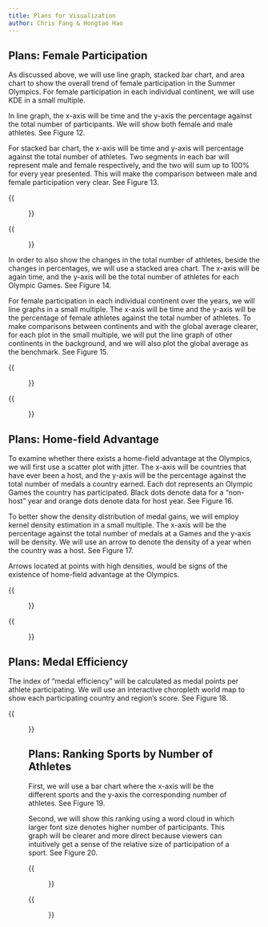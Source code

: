 ```yaml
---
title: Plans for Visualization
author: Chris Fang & Hongtao Hao
---
```

## Plans: Female Participation
As discussed above, we will use line graph, stacked bar chart, and area chart to show the overall trend of female participation in the Summer Olympics. For female participation in each individual continent, we will use KDE in a small multiple. 

In line graph, the x-axis will be time and the y-axis the percentage against the total number of participants. We will show both female and male athletes. See Figure 12.

For stacked bar chart, the x-axis will be time and y-axis will percentage against the total number of athletes. Two segments in each bar will represent male and female respectively, and the two will sum up to 100\% for every year presented. This will make the comparison between male and female participation very clear. See Figure 13.

<div class="wide">

<div class="left">

{{<figure src="/pics/1.png" caption="Figure 12: Line graph for female participation">}}

</div>
<div class="right">

{{<figure src="/pics/2.png" caption="Figure 13: Stacked bar chart for female participation">}}
</div>

</div>

In order to also show the changes in the total number of athletes, beside the changes in percentages, we will use a stacked area chart. The x-axis will be again time, and the y-axis will be the total number of athletes for each Olympic Games. See Figure 14.

For female participation in each individual continent over the years, we will line graphs in a small multiple. The x-axis will be time and the y-axis will be the percentage of female athletes against the total number of athletes. To make comparisons between continents and with the global average clearer, for each plot in the small multiple, we will put the line graph of other continents in the background, and we will also plot the global average as the benchmark. See Figure 15.

<div class="wide">

<div class="left">

{{<figure src="/pics/3.png" caption="Figure 14: Staked area chart for female participation">}}

</div>
<div class="right">

{{<figure src="/pics/4.png" caption="Figure 15: Line graph in small multiple for female participation">}}
</div>

</div>

## Plans: Home-field Advantage
To examine whether there exists a home-field advantage at the Olympics, we will first use a scatter plot with jitter. The x-axis will be countries that have ever been a host, and the y-axis will be the percentage against the total number of medals a country earned. Each dot represents an Olympic Games the country has participated. Black dots denote data for a “non-host” year and orange dots denote data for host year. See Figure 16.

To better show the density distribution of medal gains, we will employ kernel density estimation in a small multiple. The x-axis will be the percentage against the total number of medals at a Games and the y-axis will be density. We will use an arrow to denote the density of a year when the country was a host. See Figure 17.

Arrows located at points with high densities, would be signs of the existence of home-field advantage at the Olympics. 

<div class="wide">

<div class="left">

{{<figure src="/pics/5.png" caption="Figure 16: Scatter plot with jittering for home-field advantage">}}

</div>
<div class="right">

{{<figure src="/pics/6.png" caption="Figure 17: KDE for home-field advantage">}}
</div>

</div>

## Plans: Medal Efficiency

The index of “medal efficiency” will be calculated as medal points per athlete participating. We will use an interactive choropleth world map to show each participating country and region’s score. See Figure 18.

{{<figure src="/pics/9.png" caption="Figure 18: Choropleth map for medal efficiency">}}

## Plans: Ranking Sports by Number of Athletes
First, we will use a bar chart where the x-axis will be the different sports and the y-axis the corresponding number of athletes. See Figure 19. 

Second, we will show this ranking using a word cloud in which larger font size denotes higher number of participants. This graph will be clearer and more direct because viewers can intuitively get a sense of the relative size of participation of a sport. See Figure 20.

<div class="wide">

<div class="left">

{{<figure src="/pics/7.png" caption="Figure 19: Bar chart for sports ranking">}}

</div>
<div class="right">

{{<figure src="/pics/8.png" caption="Figure 20: Word cloud for sports ranking">}}
</div>

</div>


